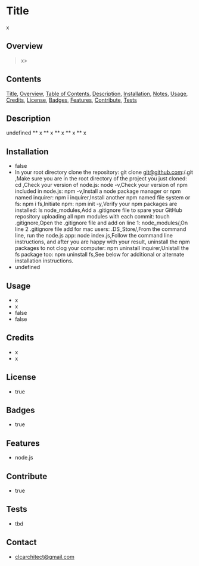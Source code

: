 
  # Title
  x
  
  ## Overview 
  >x>

  <!--HERE FOUND https://developer.mozilla.org/en-US/docs/Web/JavaScript/Reference/Global_Objects/Array/toString-->

  ## Contents
  [Title](#title), [Overview](#overview), [Table of Contents](#contents), [Description](#description), [Installation](#installation), [Notes](#notes), [Usage](#usage), [Credits](#credits), [License](#license), [Badges](#badges), [Features](#features), [Contribute](#contribute), [Tests](#tests)

  ## Description
  undefined
  ** x
  ** x
  ** x
  ** x
  ** x

  ## Installation
  * false
  * In your root directory clone the <project directory name> repository: git clone git@github.com:<userName>/<project directory name>.git ,Make sure you are in the root directory of the project you just cloned: cd <project directory name>,Check your version of node.js: node -v,Check your version of npm included in node.js: npm -v,Install a node package manager or npm named inquirer: npm i inquirer,Install another npm named file system or fs: npm i fs,Initiate npm: npm init -y,Verify your npm packages are installed: ls node_modules,Add a .gitignore file to spare your GitHub repository uploading all npm modules with each commit: touch .gitignore,Open the .gitignore file and add on line 1: node_modules/,On line 2 .gitignore file add for mac users: .DS_Store/,From the command line, run the node.js app: node index.js,Follow the command line instructions, and after you are happy with your result, uninstall the npm packages to not clog your computer: npm uninstall inquirer,Unistall the fs package too: npm uninstall fs,See below for additional or alternate installation instructions.
  * undefined

  ## Usage
  * x
  * x
  * false
  * false
  
  ## Credits
  * x
  * x

  ## License
  * true
  
  ## Badges
  * true

  ## Features
  * node.js

  ## Contribute
  * true

  ## Tests
  * tbd

  ## Contact
  * clcarchitect@gmail.com
